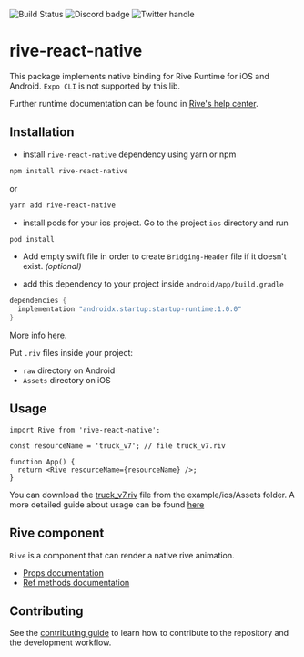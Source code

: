 ![Build Status](https://github.com/rive-app/rive-react-native/actions/workflows/typecheck-lint.yml/badge.svg)
![Discord badge](https://img.shields.io/discord/532365473602600965)
![Twitter handle](https://img.shields.io/twitter/follow/rive_app.svg?style=social&label=Follow)

# rive-react-native

This package implements native binding for Rive Runtime for iOS and Android.
`Expo CLI` is not supported by this lib.

Further runtime documentation can be found in [Rive's help center](https://help.rive.app/runtimes).

## Installation

- install `rive-react-native` dependency using yarn or npm

```sh
npm install rive-react-native
```

or

```sh
yarn add rive-react-native
```

- install pods for your ios project. Go to the project `ios` directory and run

```sh
pod install
```

- Add empty swift file in order to create `Bridging-Header` file if it doesn't exist. _(optional)_

- add this dependency to your project inside `android/app/build.gradle`

```groovy
dependencies {
  implementation "androidx.startup:startup-runtime:1.0.0"
}
```

More info [here](https://github.com/rive-app/rive-android#manually-initializing-rive).

Put `.riv` files inside your project:

- `raw` directory on Android
- `Assets` directory on iOS

## Usage

```tsx
import Rive from 'rive-react-native';

const resourceName = 'truck_v7'; // file truck_v7.riv

function App() {
  return <Rive resourceName={resourceName} />;
}
```

You can download the [truck_v7.riv](https://github.com/rive-app/rive-react-native/raw/main/example/ios/Assets/truck_v7.riv) file from the example/ios/Assets folder. A more detailed guide about usage can be found [here](./docs/usage-guide.md)

## Rive component

`Rive` is a component that can render a native rive animation.

- [Props documentation](./docs/rive-react-native-reference.md#props)
- [Ref methods documentation](./docs/rive-react-native-reference.md#ref-methods)

## Contributing

See the [contributing guide](CONTRIBUTING.md) to learn how to contribute to the repository and the development workflow.
